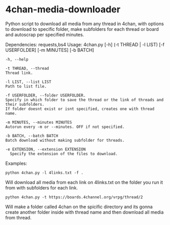 # 4chan-media-downloader
Python script to download all media from any thread in 4chan, with options to download to specific folder, make subfolders for each thread or board and autoscrap per specified minutes.

Dependencies: requests,bs4
Usage:  4chan.py [-h] (-t THREAD | -l LIST) [-f USERFOLDER] [-m MINUTES] [-b BATCH]

    -h, --help
    
    -t THREAD, --thread
    Thread link.
    
    -l LIST, --list LIST
    Path to list file.
  
    -f USERFOLDER, --folder USERFOLDER.
    Specify in which folder to save the thread or the link of threads and their subfolders. 
    If folder doesnt exist or isnt specified, creates one with thread name.

    -m MINUTES, --minutes MINUTES
    Autorun every -m or --minutes. OFF if not specified.
  
    -b BATCH, --batch BATCH
    Batch download without making subfolder for threads.

    -e EXTENSION, --extension EXTENSION
      Specify the extension of the files to download.
  
Examples: 

    python 4chan.py -l 4links.txt -f .
Will download all media from each link on 4links.txt on the folder you run it from with subfolders for each link.
      
    python 4chan.py -t https://boards.4channel.org/vrpg/thread/2
Will make a folder called 4chan on the spicific directory and its gonna create another folder inside with thread name and then download all media from thread.